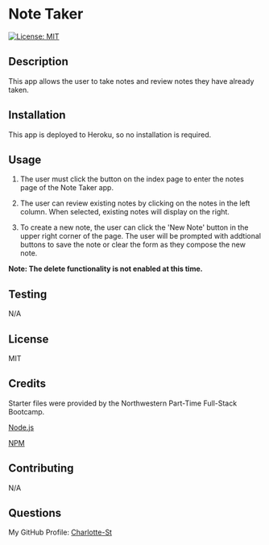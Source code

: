 # Note Taker

[![License: MIT](https://img.shields.io/badge/License-MIT-yellow.svg)](https://opensource.org/licenses/MIT)

## Description

This app allows the user to take notes and review notes they have already taken. 

## Installation 

This app is deployed to Heroku, so no installation is required. 

## Usage

1. The user must click the button on the index page to enter the notes page of the Note Taker app. 

2. The user can review existing notes by clicking on the notes in the left column. When selected, existing notes will display on the right. 

3. To create a new note, the user can click the 'New Note' button in the upper right corner of the page. The user will be prompted with addtional buttons to save the note or clear the form as they compose the new note. 

**Note: The delete functionality is not enabled at this time.**

## Testing

N/A

## License

MIT

## Credits

Starter files were provided by the Northwestern Part-Time Full-Stack Bootcamp.

[Node.js](https://nodejs.org/en)

[NPM](https://www.npmjs.com/)

## Contributing

N/A

## Questions

My GitHub Profile: [Charlotte-St](https://github.com/Charlotte-ST)
